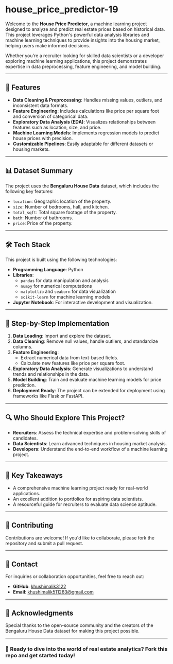 ﻿# house_price_predictor-19

Welcome to the **House Price Predictor**, a machine learning project designed to analyze and predict real estate prices based on historical data. This project leverages Python's powerful data analysis libraries and machine learning techniques to provide insights into the housing market, helping users make informed decisions. 

Whether you're a recruiter looking for skilled data scientists or a developer exploring machine learning applications, this project demonstrates expertise in data preprocessing, feature engineering, and model building.

---

## 🚀 Features

- **Data Cleaning & Preprocessing**: Handles missing values, outliers, and inconsistent data formats.
- **Feature Engineering**: Includes calculations like price per square foot and conversion of categorical data.
- **Exploratory Data Analysis (EDA)**: Visualizes relationships between features such as location, size, and price.
- **Machine Learning Models**: Implements regression models to predict house prices with precision.
- **Customizable Pipelines**: Easily adaptable for different datasets or housing markets.

---

## 📊 Dataset Summary

The project uses the **Bengaluru House Data** dataset, which includes the following key features:

- `location`: Geographic location of the property.
- `size`: Number of bedrooms, hall, and kitchen.
- `total_sqft`: Total square footage of the property.
- `bath`: Number of bathrooms.
- `price`: Price of the property.

---

## 🛠️ Tech Stack

This project is built using the following technologies:

- **Programming Language**: Python
- **Libraries**: 
  - `pandas` for data manipulation and analysis
  - `numpy` for numerical computations
  - `matplotlib` and `seaborn` for data visualization
  - `scikit-learn` for machine learning models
- **Jupyter Notebook**: For interactive development and visualization.

---

## 📝 Step-by-Step Implementation

1. **Data Loading**: Import and explore the dataset.
2. **Data Cleaning**: Remove null values, handle outliers, and standardize columns.
3. **Feature Engineering**: 
   - Extract numerical data from text-based fields.
   - Calculate new features like price per square foot.
4. **Exploratory Data Analysis**: Generate visualizations to understand trends and relationships in the data.
5. **Model Building**: Train and evaluate machine learning models for price prediction.
6. **Deployment Ready**: The project can be extended for deployment using frameworks like Flask or FastAPI.

---

## 🔍 Who Should Explore This Project?

- **Recruiters**: Assess the technical expertise and problem-solving skills of candidates.
- **Data Scientists**: Learn advanced techniques in housing market analysis.
- **Developers**: Understand the end-to-end workflow of a machine learning project.

---

## 🎯 Key Takeaways

- A comprehensive machine learning project ready for real-world applications.
- An excellent addition to portfolios for aspiring data scientists.
- A resourceful guide for recruiters to evaluate data science aptitude.

---

## 🤝 Contributing

Contributions are welcome! If you'd like to collaborate, please fork the repository and submit a pull request.

---

## 📧 Contact

For inquiries or collaboration opportunities, feel free to reach out:

- **GitHub**: [khushimalik3122](https://github.com/khushimalik3122)
- **Email**: [khushimalik511263@gmail.com](mailto-khushimalik511263@gmail.com)

---

## 🌟 Acknowledgments

Special thanks to the open-source community and the creators of the Bengaluru House Data dataset for making this project possible.

---

### 🚀 Ready to dive into the world of real estate analytics? Fork this repo and get started today!
